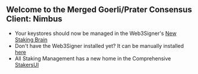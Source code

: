 ## Welcome to the Merged Goerli/Prater Consensus Client: Nimbus

- Your keystores should now be managed in the Web3Signer's [New Staking Brain](http://brain.web3signer-prater.dappnode/)
- Don't have the Web3Signer installed yet? It can be manually installed [here](http://my.dappnode/#/installer/web3signer-prater.dnp.dappnode.eth)
- All Staking Management has a new home in the Comprehensive [StakersUI](http://my.dappnode/#/stakers/prater)
